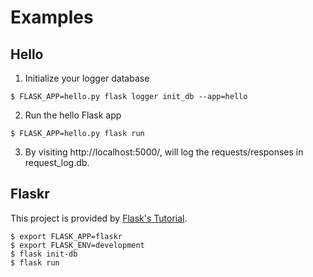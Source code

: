 Examples
========

Hello
-----

1. Initialize your logger database
```
$ FLASK_APP=hello.py flask logger init_db --app=hello 
```
2. Run the hello Flask app
```
$ FLASK_APP=hello.py flask run
```
3. By visiting http://localhost:5000/, will log the requests/responses in request_log.db.


Flaskr
------
This project is provided by [Flask's Tutorial](http://flask.pocoo.org/docs/1.0/tutorial/).

```
$ export FLASK_APP=flaskr
$ export FLASK_ENV=development
$ flask init-db
$ flask run
```
